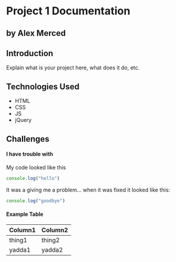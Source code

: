 # Project 1 Documentation
## by Alex Merced


## Introduction

Explain what is your project here, what does it do, etc.

## Technologies Used

- HTML
- CSS
- JS
- jQuery

## Challenges

#### I have trouble with 

My code looked like this

```js
console.log("hello")
```

It was a giving me a problem... when it was fixed it looked like this:

```js
console.log("goodbye")
```

#### Example Table

| Column1 | Column2 |
|---------|---------|
| thing1 | thing2 |
| yadda1 | yadda2 |